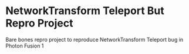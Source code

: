 # NetworkTransform Teleport But Repro Project

Bare bones repro project to reproduce NetworkTransform Teleport bug in Photon Fusion 1